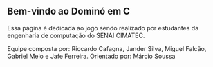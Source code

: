 ## Bem-vindo ao Dominó em C

Essa página é dedicada ao jogo sendo realizado por estudantes da engenharia de computação do SENAI CIMATEC. 

Equipe composta por: Riccardo Cafagna, Jander Silva, Miguel Falcão, Gabriel Melo e Jafe Ferreira. 
Orientado por: Márcio Soussa

